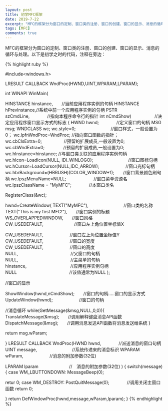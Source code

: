 ```yaml
---
layout: post
title: 初学MFC框架
date: 2019-7-22
excerpt: "MFC的框架分为窗口的定制、窗口类的注册、窗口的创建、窗口的显示、消息的循环与处理。以下是初学之时的代码，注释在旁边奉上：."
tags: [MFC]
comments: true
---
```


[^1]: <http://en.wikipedia.org/wiki/Syntax_highlighting>


MFC的框架分为窗口的定制、窗口类的注册、窗口的创建、窗口的显示、消息的循环与处理。以下是初学之时的代码，注释在旁边：


{% highlight ruby %}

 #include<windows.h>

LRESULT CALLBACK WndProc(HWND,UINT,WPARAM,LPARAM);

int WINAPI WinMain(

HINSTANCE hinstance,　　//当前应用程序实例的句柄
HINSTANCE hPrevInstance,//系统中前一个应用程序实例的句柄
PSTR szCmdLine,　　　　//指向本程序命令行的指针
int nCmdShow)　　　　　 //决定应用程序窗口显示方式的标志
{
HWND hwnd;　　　　//定义窗口的句柄
MSG msg;
WNDCLASS wc;
wc.style=0;　　　　　　　　//窗口样式，一般设置为0；
wc.lpfnWndProc=WndProc;  //指向窗口函数的指针；
wc.cbClsExtra=0;　　　　　//预留的扩展成员,一般设置为0;
wc.cbWndExtra=0;　　　　 //预留的扩展成员,一般设置为0;
wc.hInstance=hinstance;      //与窗口类关联的应用程序实例句柄
wc.hIcon=LoadIcon(NULL, IDI_WINLOGO);　　　　　　　　//窗口图标句柄
wc.hCursor=LoadCursor(NULL,IDC_ARROW);　　　　　　//窗口光标句柄
wc.hbrBackground=(HBRUSH)(COLOR_WINDOW+1);　　//窗口背景颜色刷句柄
wc.lpszMenuName=NULL;　　　　　　 //窗口菜单资源名
wc.lpszClassName = "MyMFC";　　　　//本窗口类名

RegisterClass(&wc);


hwnd=CreateWindow(
TEXT("MyMFC"),　　　　　　　　//窗口类的名称
TEXT("This is my first MFC!"),　　//窗口实例的标题
WS_OVERLAPPEDWINDOW,　　//窗口风格
CW_USEDEFAULT,　　　　　　　//窗口左上角位置坐标值X

CW_USEDEFAULT,　　　　　　//窗口左上角位置坐标值Y
CW_USEDEFAULT,　　　　　　//窗口的宽度
CW_USEDEFAULT,　　　　　　//窗口的高度
NULL,　　　　　　　　　　　　//父窗口的句柄
NULL,　　　　　　　　　　　　//主菜单的句柄
hinstance,　　　　　　　　　　//应用程序实例句柄
NULL　　　　　　　　　　　　//该值通常为NULL
);

 

//窗口的显示

ShowWindow(hwnd,nCmdShow);　　//窗口的句柄.....窗口的显示方式
UpdateWindow(hwnd);　　　　　　//窗口的句柄

 

//消息循环
while(GetMessage(&msg,NULL,0,0)){
TranslateMessage(&msg);　　//调用解释键盘消息API函数
DispatchMessage(&msg);　　//调用消息发送API函数将消息发送给系统
}

return msg.wParam;


}
LRESULT CALLBACK WndProc(HWND hwnd,　　　　//派送消息的窗口句柄
UINT message,　　　　　　　　//系统传递来的消息标识
WPARAM wParam,　　　　　　//消息的附加参数(32位)

LPARAM lparam　　　　　　　//　消息的附加参数(32位)
)
{
switch(message)
{
case WM_LBUTTONDOWN:
MessageBeep(0);

retur 0;
case WM_DESTROY:
PostQuitMessage(0);　　　　//调用关闭主窗口函数
return 0;

}
return DefWindowProc(hwnd,message,wParam,lparam);
}
{% endhighlight %}